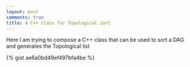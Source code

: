 ```yaml
---
layout: post
comments: true
title: A C++ class for Topological sort
---
```


Here I am trying to compose a C++ class that can be used to sort a DAG and generates the Topological list

{% gist ae6a0bd49ef497bfa4be %}
